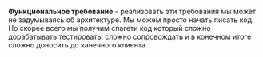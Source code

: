 **Функциональное требование** - реализовать эти требования мы может не задумываясь об архитектуре. Мы можем просто начать писать код. Но скорее всего мы получим спагети код который сложно дорабатывать тестировать, сложно сопровождать и в конечном итоге сложно доносить до канечного клиента